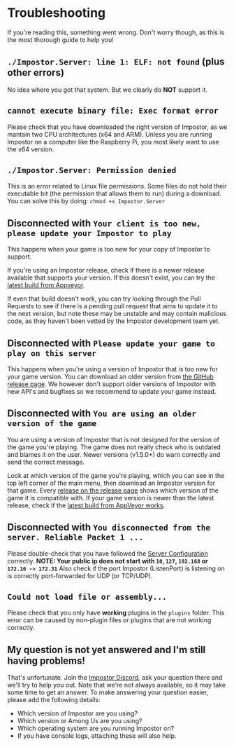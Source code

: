 # Troubleshooting

If you're reading this, something went wrong.
Don't worry though, as this is the most thorough guide to help you!

## `./Impostor.Server: line 1: ELF: not found` (plus other errors)

No idea where you got that system. But we clearly do **NOT** support it.

## `cannot execute binary file: Exec format error`

Please check that you have downloaded the right version of Impostor, as we mantain two CPU architectures (x64 and ARM).
Unless you are running Impostor on a computer like the Raspberry Pi, you most likely want to use the x64 version.

## `./Impostor.Server: Permission denied`

This is an error related to Linux file permissions.
Some files do not hold their executable bit (the permission that allows them to run) during a download.
You can solve this by doing: `chmod +x Impostor.Server`

## Disconnected with `Your client is too new, please update your Impostor to play`

This happens when your game is too new for your copy of Impostor to support.

If you're using an Impostor release, check if there is a newer release available that supports your version. If this doesn't exist, you can try the [latest build from Appveyor](https://ci.appveyor.com/project/Impostor/Impostor/branch/master).

If even that build doesn't work, you can try looking through the Pull Requests to see if there is a pending pull request that aims to update it to the next version, but note these may be unstable and may contain malicious code, as they haven't been vetted by the Impostor development team yet.

## Disconnected with `Please update your game to play on this server`

This happens when you're using a version of Impostor that is too new for your game version. You can download an older version from [the GitHub release page](https://github.com/Impostor/Impostor/releases). We however don't support older versions of Impostor with new API's and bugfixes so we recommend to update your game instead.

## Disconnected with `You are using an older version of the game`

You are using a version of Impostor that is not designed for the version of the game you're playing. The game does not really check who is outdated and blames it on the user. Newer versions (v1.5.0+) do warn correctly and send the correct message.

Look at which version of the game you're playing, which you can see in the top left corner of the main menu, then download an Impostor version for that game. Every [release on the release page](https://github.com/Impostor/Impostor/releases) shows which version of the game it is compatible with. If your game version is newer than the latest release, check if the [latest build from AppVeyor works](https://ci.appveyor.com/project/Impostor/Impostor/branch/master).

## Disconnected with `You disconnected from the server. Reliable Packet 1 ...`

Please double-check that you have followed the [Server Configuration](Server-configuration.md) correctly.
**NOTE: Your public ip does not start with `10`, `127`, `192.168` or `172.16 -> 172.31`**
Also check if the port Impostor (ListenPort) is listening on is correctly port-forwarded for UDP (or TCP/UDP).

## `Could not load file or assembly...`

Please check that you only have **working** plugins in the `plugins` folder.
This error can be caused by non-plugin files or plugins that are not working correctly.

## My question is not yet answered and I'm still having problems!

That's unfortunate. Join the [Impostor Discord](https://discord.gg/Mk3w6Tb), ask your question there and we'll try to help you out. Note that we're not always available, so it may take some time to get an answer. To make answering your question easier, please add the following details:

- Which version of Impostor are you using?
- Which version or Among Us are you using?
- Which operating system are you running Impostor on?
- If you have console logs, attaching these will also help.
